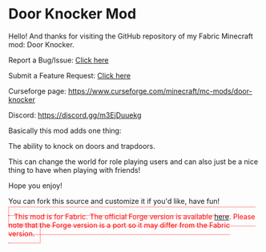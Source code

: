 # Door Knocker Mod
Hello! And thanks for visiting the GitHub repository of my Fabric Minecraft mod: Door Knocker.

Report a Bug/Issue: [Click here](https://github.com/MeowMC/Door-Knocker/issues/new?assignees=ZandercraftGames&labels=Forge+Version%2C+bug&template=bug-report--forge-.md&title=%5BForge%5D+Issue+title+here)

Submit a Feature Request: [Click here](https://github.com/MeowMC/Door-Knocker/issues/new?assignees=&labels=enhancement&template=feature-request.md&title=%5BFeature%5D+Feature+request+title+here)

Curseforge page: https://www.curseforge.com/minecraft/mc-mods/door-knocker

Discord: https://discord.gg/m3EjDuuekg

Basically this mod adds one thing:

The ability to knock on doors and trapdoors.

This can change the world for role playing users and can also just be a nice thing to have when playing with friends!

Hope you enjoy!

You can fork this source and customize it if you'd like, have fun!

<span style="color: red; border: 1px dotted red; padding: 2%;">This mod is for Fabric. The official Forge version is available [here](https://github.com/ZandercraftGames/Door-Knocker-Forge). Please note that the Forge version is a port so it may differ from the Fabric version.</span>
